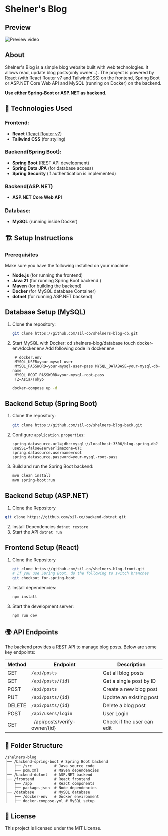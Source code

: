 # Shelner's Blog

## Preview
![Preview video](assets/blog-tuto-times-3-4.gif)

## About
Shelner's Blog is a simple blog website built with web technologies. 
It allows read, update blog posts(only owner...). 
The project is powered by React (with React Router v7 and TailwindCSS) on the frontend, Spring Boot or ASP.NET Core Web API and MySQL (running on Docker) on the backend.

**Use either Spring-Boot or ASP.NET as backend.**

## 🚀 Technologies Used

### Frontend:
- **React** ([React Router v7](https://reactrouter.com/start/framework/installation))
- **Tailwind CSS** (for styling)

### Backend(Spring Boot):
- **Spring Boot** (REST API development)
- **Spring Data JPA** (for database access)
- **Spring Security** (if authentication is implemented)

### Backend(ASP.NET)
- **ASP.NET Core Web API**

### Database:
- **MySQL** (running inside Docker)

## 🏗️ Setup Instructions

### Prerequisites
Make sure you have the following installed on your machine:
- **Node.js** (for running the frontend)
- **Java 21** (for running Spring Boot backend.)
- **Maven** (for building the backend)
- **Docker** (for MySQL database Container)
- **dotnet** (for running ASP.NET backend)

## Database Setup (MySQL)
1. Clone the repository:
   ```sh
   git clone https://github.com/sil-co/shelners-blog-db.git
   ```
2. Start MySQL with Docker:
   cd shelners-blog/database
   touch docker-env/docker.env
   Add following code in docker.env 
   ```docker.env
    # docker.env
    MYSQL_USER=your-mysql-user
    MYSQL_PASSWORD=your-mysql-user-pass MYSQL_DATABASE=your-mysql-db-name
    MYSQL_ROOT_PASSWORD=your-mysql-root-pass
    TZ=Asia/Tokyo
   ```
   ```sh
   docker-compose up -d
   ```

## Backend Setup (Spring Boot)
1. Clone the repository:
   ```sh
   git clone https://github.com/sil-co/shelners-blog-back.git
   ```
   
2. Configure `application.properties`:
   ```properties
   spring.datasource.url=jdbc:mysql://localhost:3306/blog-spring-db?useSSL=false&serverTimezone=UTC
   spring.datasource.username=root
   spring.datasource.password=your-mysql-root-pass
   ```
3. Build and run the Spring Boot backend:
   ```sh
   mvn clean install
   mvn spring-boot:run
   ```

## Backend Setup (ASP.NET)
1. Clone the Repository
```sh
git clone https://github.com/sil-co/backend-dotnet.git
```
2.  Install Dependencies
`dotnet restore`
3. Start the API
`dotnet run`

## Frontend Setup (React)
1. Clone the Repository
   ```sh
   git clone https://github.com/sil-co/shelners-blog-front.git
   # If you use Spring Boot, do the following to switch branches
   git checkout for-spring-boot
   ```
2. Install dependencies:
   ```sh
   npm install
   ```
3. Start the development server:
   ```sh
   npm run dev
   ```

## 🌍 API Endpoints
The backend provides a REST API to manage blog posts. Below are some key endpoints:

| Method | Endpoint           | Description               |
|--------|-------------------|---------------------------|
| GET    | `/api/posts`      | Get all blog posts        |
| GET    | `/api/posts/{id}` | Get a single post by ID   |
| POST   | `/api/posts`      | Create a new blog post    |
| PUT    | `/api/posts/{id}` | Update an existing post   |
| DELETE | `/api/posts/{id}` | Delete a blog post        |
| POST | `/api/users/login` | User Login |
| GET | ` `/api/posts/verify-owner/{id} | Check if the user can edit |

## 📜 Folder Structure
```
/shelners-blog
│── /backend-spring-boot # Spring Boot backend
│   ├── /src          # Java source code
│   ├── pom.xml       # Maven dependencies
│── /backend-dotnet   # ASP.NET backend
│── /frontend         # React frontend
│   ├── /app          # React components
│   ├── package.json  # Node dependencies
│── /database         # MySQL database
│   ├── /docker-env   # Docker environment
│   ├── docker-compose.yml # MySQL setup
```

## 📜 License
This project is licensed under the MIT License.
